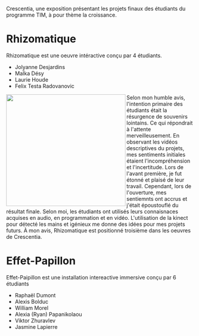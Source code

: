 Crescentia, une exposition présentant les projets finaux des étudiants du programme TIM, à pour thème la croissance.

# Rhizomatique
Rhizomatique est une oeuvre intéractive conçu par 4 étudiants.
- Jolyanne Desjardins
-  MaÏka Désy
-  Laurie Houde
-  Felix Testa Radovanovic

<p align="left"> <img align="left" width="320" height="300" src="media/cartel.JPG">
Selon mon humble avis, l'intention primaire des étudiants était la résurgence de souvenirs lointains. Ce qui répondrait à l'attente merveilleusement. En observant les vidéos descriptives du projets, mes sentiments initiales étaient l'incompréhension et l'incertitude. Lors de l'avant première, je fut étonné et plaisé de leur travail. Cependant, lors de l'ouverture, mes sentiemnts ont accrus et j'était époustouflé du résultat finale. Selon moi, les étudiants ont utilisés leurs connaisnaces acquises en audio, en programmation et en vidéo. L'utilisation de la kinect pour détecté les mains et igénieux me donne des idées pour mes projets futurs. À mon avis, Rhizomatique est positionné troisième dans les oeuvres de Crescentia.

# Effet-Papillon
Effet-Paipillon est une installation intereactive immersive conçu par 6 étudiants

- Raphaël Dumont
- Alexis Bolduc
- William Morel
- Alexia (Ryan) Papanikolaou
- Viktor Zhuravlev
- Jasmine Lapierre


   






